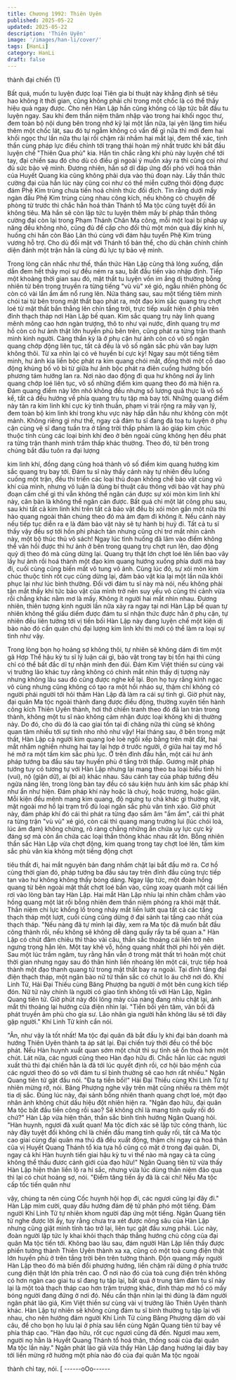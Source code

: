 ```yaml
---
title: Chương 1992: Thiên Uyên
published: 2025-05-22
updated: 2025-05-22
description: 'Thiên Uyên'
image: '/images/han-li/cover/'
tags: [HanLi]
category: HanLi
draft: false
---
```


thành đại chiến (1)

Bất quá, muốn tu luyện được loại Tiên gia bí thuật này khẳng định
sẽ tiêu hao không ít thời gian, cũng không phải chỉ trong một chốc
là có thể thấy hiệu quả ngay được. Cho nên Hàn Lập hắn cũng
không có lập tức bắt đầu tu luyện ngay.
Sau khi đem thần niệm thâm nhập vào trong hai khối ngọc thư,
đem toàn bộ nội dung bên trong nhớ kỹ lại một lần nữa, lại yên
lặng tìm hiểu thêm một chốc lát, sau đó tự ngẫm không có vấn đề
gì nữa thì mới đem hai khối ngọc thư lần nữa thu lại rồi chậm rãi
nhắm hai mắt lại, đem thể xác, tinh thần cùng pháp lực điều chỉnh
tới trạng thái hoàn mỹ nhất trước khi bắt đầu luyện chế "Thiên
Qua phù" kia.
Hắn tin chắc rằng khi phù này luyện chế tới tay, đại chiến sau đó
cho dù có điều gì ngoài ý muốn xảy ra thì cũng coi như đủ sức
bảo vệ mình. Đương nhiên, hắn sở dĩ đáp ứng đối phó với hoá
thân của Huyết Quang kia cũng không phải dựa vào thủ đoạn
này.
Lấy thần thức cường đại của hắn lúc này cũng coi như có thể
miễn cưỡng thôi động được đám Phệ Kim trùng chưa tiến hoá
chính thức đối địch. Tin rằng dưới mấy ngàn đầu Phệ Kim trùng
cùng nhau công kích, nếu không có chuyện đề phòng từ trước thì
chắc hẳn hoá thân Thánh tổ Ma tộc cũng tuyệt đối ăn không tiêu.
Mà hắn sẽ còn lập tức tu luyện thêm mấy bí pháp thần thông
cường đại còn lại trong Phạm Thánh Chân Ma công, mỗi một loại
bí pháp uy năng đều không nhỏ, cũng đủ để cấp cho đối thủ một
món quà đầy kinh hỉ, huống chi hắn còn Báo Lân thú cùng với
đám hậu tuyển Phệ Kim trùng vương hỗ trợ. Cho dù đối mặt với
Thánh tổ bản thể, cho dù chân chính chính diện đánh một trận
hẳn là cũng đủ lực tự bảo vệ mình.

Trong lòng cân nhắc như thế, thần thức Hàn Lập cũng thả lỏng
xuống, dần dần đem hết thảy mọi sự đều ném ra sau, bắt đầu tiến
vào nhập định.
Tiếp một khoảng thời gian sau đó, mật thất tu luyện vốn im ắng dị
thường bỗng nhiên từ bên trong truyền ra từng tiếng "vù vù" xé
gió, ngẫu nhiên phòng ốc còn có vài lần ầm ầm nổ rung lên. Nửa
tháng sau, sau một tiếng tiêm minh chói tai từ bên trong mật thất
bạo phát ra, một đạo kim sắc quang trụ chợt loé từ mật thất bắn
thẳng lên chín tầng trời, trực tiếp xuất hiện ở phía trên đỉnh thạch
tháp nơi Hàn Lập bế quan.
Kim sắc quang trụ này linh quang mênh mông cao hơn ngàn
trượng, thô to như vại nước, đỉnh quang trụ mơ hồ còn có hư ảnh
thật lớn huyền phù bên trên, cũng phát ra từng trận thanh minh
kinh người. Càng thần kỳ là ở phụ cận hư ảnh còn có vô số ngân
quang chớp động liên tục, tất cả đều là vô số ngân sắc phù văn
bay lượn không thôi.
Từ xa nhìn lại có vẻ huyền bí cực kỳ!
Ngay sau một tiếng tiêm minh, hư ảnh kia liền bộc phát ra kim
quang chói mắt, đồng thời một cỗ dao động khủng bố vô bì từ
giữa hư ảnh bộc phát ra điên cuồng hướng bốn phương tám
hướng lan ra. Nơi nào dao động đi qua hư không nơi ấy linh
quang chớp loé liên tục, vô số những điểm kim quang theo đó mà
hiện ra.
Đám quang điểm này lớn nhỏ không đều nhưng số lượng quả
thực là vô số kể, tất cả đều hướng về phía quang trụ tụ tập mà
bay tới. Những quang điểm này tản ra kim linh khí cực kỳ tinh
thuần, phạm vi trải rộng ra mấy vạn lý, đem toàn bộ kim linh khí
trong khu vực này hấp dẫn hầu như không còn một mảnh.
Không riêng gì như thế, ngay cả đám tu sĩ đang đả toạ tu luyện ở
phụ cận cùng vệ sĩ đang tuần tra ở tầng trời thấp phàm là áo giáp
kim chúc thuộc tính cùng các loại binh khí đeo ở bên ngoài cũng
không hẹn đều phát ra từng trận thanh minh trầm thấp khác
thường. Theo đó, từ bên trong chúng bắt đầu tuôn ra đại lượng

kim linh khí, đồng dạng cũng hoá thành vô số điểm kim quang
hướng kim sắc quang trụ bay tới.
Đám tu sĩ này thấy cảnh này tự nhiên đều luống cuống một trận,
đều thi triển các loại thủ đoạn khống chế bảo vật cùng vũ khí của
mình, nhưng vô luận là dùng bí thuật câu thông với bảo vật hay
phù đoạn cấm chế gì thì vẫn không thể ngăn cản được sự xói
mòn kim linh khí này, căn bản là không thể ngăn cản được.
Bất quá chỉ một lát công phu sau, sau khi tất cả kim linh khí trên
tất cả bảo vật đều bị xói mòn gần một nửa thì hào quang ngoài
thân chúng theo đó mà ảm đạm đi không ít. Nếu cảnh này nếu
tiếp tục diễn ra e là đám bảo vật này sẽ tự hành bị huỷ đi.
Tất cả tu sĩ thấy vậy đều sợ tới hồn phi phách tán nhưng cũng chỉ
trơ mắt nhìn cảnh này, một bộ thúc thủ vô sách!
Ngay lúc tình huống đã lâm vào điểm không thể vãn hồi được thì
hư ảnh ở bên trong quang trụ chợt run lên, dao động quỷ dị theo
đó mà cũng dừng lại. Quang trụ thật lớn chợt loé lên liền bao vây
lấy hư ảnh rồi hoá thành một đạo kim quang hướng xuống phía
dưới mà bay đi, cuối cùng cũng biến mất vô tung vô ảnh.
Cùng lúc đó, sự xói mòn kim chúc thuộc tính rốt cục cũng dừng
lại, đám bảo vật kia lại một lần nữa khôi phục lại như lúc bình
thường.
Đối với đám tu sĩ này mà nói, nếu không phải tận mắt thấy khí tức
bảo vật của mình trở nên suy yếu vô cùng thì cảnh vừa rồi chẳng
khác nằm mơ là mấy.
Không ít người hai mắt nhìn nhau.
Đương nhiên, thiên tượng kinh người lần nữa xảy ra ngay tại nơi
Hàn Lập bế quan tự nhiên không thể giấu diếm được đám tu sĩ
nhận thức được hẳn ở phụ cận, tự nhiên đều liên tưởng tới vị tiền
bối Hàn Lập này đang luyện chế một kiện dị bảo nào đó cần quán
chú đại lượng kim linh khí thì mới có thể làm ra loại sự tình như
vậy.

Trong lòng bọn họ hoảng sợ không thôi, tự nhiên sẽ không dám đi
tìm một gã Hợp Thể hậu kỳ tu sĩ lý luận cái gì, bảo vật trong tay bị
tổn hại thì cũng chỉ có thể bất đắc dĩ tự nhận mình đen đủi.
Đám Kim Việt thiền sư cùng vài vị trưởng lão khác tuy rằng không
có chính mắt nhìn thấy dị tượng này nhưng không lâu sau đó
cũng được nghe kể lại. Bọn họ tuy rằng kinh ngạc vô cùng nhưng
cũng không có tạo ra một hồi nháo sự, thậm chí không có người
phái người tới hỏi thăm Hàn Lập đã làm ra cái sự tình gì.
Giờ phút này, đại quân Ma tộc ngoài thành đang được điều động,
thường xuyên tiến hành công kích Thiên Uyên thành, hơi thở
chiến tranh theo đó đã lan tràn trong thành, không một tu sĩ nào
không cảm nhận được loại không khi dị thường này. Do đó, cho
dù đó là cao giai tồn tại đi chăng nữa thì cũng sẽ không quan tâm
nhiều tới sự tình nho nhỏ như vậy!
Hai tháng sau, ở bên trong mật thất, Hàn Lập cả người kim quang
loè loè ngồi xếp bằng trên mặt đất, hai mắt nhắm nghiền nhưng
hai tay lại hợp ở trước người, ở giữa hai tay mơ hồ hé mở ra một
tấm kim sắc phù lục.
Ở trên đỉnh đầu hắn, một cái hư ảnh pháp tướng ba đầu sáu tay
huyền phù ở tầng trời thấp. Gương mặt pháp tướng tuy có tương
tự với Hàn Lập nhưng lại mang theo ba loại biểu tình hỉ (vui), nộ
(giận dữ), ai (bi ai) khác nhau. Sáu cánh tay của pháp tướng đều
ngửa nâng lên, trong lòng bàn tay đều có sáu kiện hưu ảnh kim
sắc pháp khí như ẩn như hiện.
Đám pháp khí này hoặc là chuỳ, hoặc trượng, hoặc giản. Mỗi kiện
đều mênh mang kim quang, độ ngưng tụ chả khác gì thường vật,
mặt ngoài mơ hồ lại trạm trổ đủ loại ngân sắc phù văn tinh xảo.
Giờ phút này, đám pháp khí đó cái thì phát ra từng đạo sấm âm
"ầm ầm", cái thì phát ra từng trận "vù vù" xé gió, còn cái thì quang
mang trướng lui (lúc chói loà, lúc ảm đạm) không chừng, rõ ràng
chẳng những ẩn chứa uy lực cực kỳ đáng sợ mà còn ẩn chứa các
loại thần thông khác nhau rất lớn.
Bỗng nhiên thần sắc Hàn Lập vừa chợt động, kim quang trong tay
chợt loé lên, tấm kim sắc phù văn kia không một tiếng động chợt

tiêu thất đi, hai mắt nguyên bản đang nhắm chặt lại bắt đầu mở
ra. Cơ hồ cùng thời gian đó, pháp tướng ba đầu sáu tay trên đỉnh
đầu cũng trực tiếp tan vào hư không không thấy bóng dáng.
Ngay lập tức, một đoàn hồng quang từ bên ngoài mật thất chợt
loé bắn vào, cũng xoay quanh một cái liền rơi vào lòng bàn tay
Hàn Lập.
Hai mắt Hàn Lập nhíu lại nhìn chằm chằm vào hồng quang một
lát rồi bỗng nhiên đem thần niệm phóng ra khỏi mật thất. Thần
niệm chi lực khổng lồ trong nháy mắt liền lướt qua tất cả các tầng
thạch tháp một lượt, cuối cùng cũng dừng ở đại sảnh tại tầng cao
nhất của thạch tháp.
"Nếu nàng đã tự mình lại đây, xem ra Ma tộc đã muốn bắt đầu
công thành rồi, nếu không sẽ không dễ dàng quấy rầy ta bế quan
a."
Hàn Lập có chút đăm chiêu thì thào vài câu, thần sắc thoáng cái
liền trở nên ngưng trọng hẳn lên.
Một tay khẽ vỗ, hồng quang nhất thời phi hôi yên diệt.
Sau một lúc trầm ngâm, tuy rằng hắn vẫn ở trong mật thất trì
hoãn một chút thời gian nhưng ngay sau đó thân hình liền nhoáng
lên một cái, trực tiếp hoá thành một đạo thanh quang từ trong mật
thất bay ra ngoài.
Tại đỉnh tầng đại điện thạch tháp, một ngân bào nữ tử thần sắc có
chút lo âu chờ nơi đó. Khí Linh Tử, Hải Đại Thiếu cùng Băng
Phượng ba người ở một bên cung kích tiếp đón.
Nữ tử này chính là người có giao tình không tồi với Hàn Lập,
Ngân Quang tiên tử. Giờ phút này đôi lông mày của nàng đang
nhíu chặt lại, ánh mắt thi thoảng lại hướng cửa điện nhìn lại.
"Tiền bối yên tâm, vãn bối đã phát truyền âm phù cho gia sư. Lão
nhân gia người hẳn không lâu sẽ tới đây gặp người."
Khí Linh Tử kính cẩn nói.

"Ân, như vậy là tốt nhất! Ma tộc đại quân đã bắt đầu ly khi đại bản
doanh mà hướng Thiên Uyên thành ta áp sát lại. Đại chiến tuỳ
thời đều có thể bộc phát. Nếu Hàn huynh xuất quan sớm một chút
thì sự tình sẽ ổn thoả hơn một chút. Lát nữa, các ngươi cũng theo
Hàn đạo hữu đi. Chắc hẳn lúc các ngươi xuất thủ thì đại chiến
hẳn là đã tới lúc quyết định rồi, cơ hội bảo mệnh của các ngươi
theo đó so với đám tu sĩ bình thường sẽ cao hơn rất nhiều."
Ngân Quang tiên tử gật đầu nói.
"Đa tạ tiền bối!"
Hải Đại Thiếu cùng Khí Linh Tử tự nhiên mừng rỡ, nói.
Băng Phượng nghe vậy trên mặt cũng nhiều ra thêm một tia dị
sắc.
Đúng lúc này, đại sảnh bỗng nhiên thanh quang chợt loé, một đạo
nhân ảnh không chút dấu hiệu đột nhiên hiện ra.
"Ngân đạo hữu, đại quân Ma tộc bắt đầu tiến công rồi sao? Sẽ
không chỉ là mang tính quấy rối đó chứ?"
Hàn Lập vừa hiện thân, thần sắc bình tĩnh hướng Ngân Quang
hỏi.
"Hàn huynh, ngươi đã xuất quan! Ma tộc đích xác sẽ lập tức công
thành, lúc này đây tuyệt đối không chỉ là chiến đấu mang tính
quấy rối, tất cả Ma tộc cao giai cùng đại quân ma thú đã đều xuất
động, thậm chí ngay cả hoá thân của vị Huyết Quang Thánh tổ
kia tựa hồ cũng có mặt ở trong đại quân. Di, ngay cả khi Hàn
huynh tiến giai hậu kỳ tu vi thế nào mà ngay cả ta cũng không thể
thấu đươc cảnh giới của đạo hữu!"
Ngân Quang tiên tử vừa thấy Hàn Lập hiện thân liền lộ ra hỉ sắc,
nhưng vừa lúc dùng thần niệm đảo qua thì lại có chút hoảng sợ,
nói.
"Điểm tăng tiến ấy đã là cái chi! Nếu Ma tộc cấp tốc tiến quân như

vậy, chúng ta nên cùng Cốc huynh hội họp đi, các ngươi cũng lại
đây đi."
Hàn Lập mỉm cười, quay đầu hướng đám đệ tử phân phó một
tiếng.
Đám người Khí Linh Tử tự nhiên khom người đáp ứng một tiếng.
Ngân Quang tiên tử nghe được lời ấy, tuy rằng chưa tra xét được
nông sâu của Hàn Lập nhưng cũng giật mình tỉnh táo trở lại, liên
tục gật đầu xưng phải.
Lúc này, đoàn người lập tức ly khai khỏi thạch tháp thẳng hướng
chủ công của đại quân Ma tộc tiến tới. Không bao lâu sau, đám
người Hàn Lập liền thấy được phiến tường thành Thiên Uyên
thành xa xa, cũng có một toà cung điện thật lớn huyền phù ở trên
tầng trời bên trên tường thành.
Độn quang mấy người Hàn Lập theo đó mà biến đổi phương
hướng, liền chậm rãi dừng ở phía trước cung điện thật lớn phía
trên cao.
Ở nơi nào đó của toà cung điện trên không có hơn ngàn cao giai
tu sĩ đang tụ tập lại, bất quá ở trung tâm đám tu sĩ này lại là một
toà thạch tháp cao hơn trăm trượng khác, đỉnh tháp mơ hồ có
mấy bóng người đang đứng ở nơi đó. Nếu cẩn thận nhìn lại thì
đúng là đám người ngân phát lão giả, Kim Việt thiền sư cùng vài
vị trưởng lão Thiên Uyên thành khác.
Hàn Lập tự nhiên sẽ không cùng đám tu sĩ bình thường tụ tập lại
với nhau, cho nên hướng đám người Khí Linh Tử cùng Băng
Phượng dặm dò vài câu, để cho bọn họ lưu lại ở phía sau liền
cùng Ngân Quang tiên tử bay về phía tháp cao.
"Hàn đạo hữu, rốt cục ngươi cũng đã đến. Ngươi mau xem, người
nọ hẳn là Huyết Quang Thánh tổ hoá thân, thống soái của đại
quân Ma tộc lần này."
Ngân phát lảo giả vừa thấy Hàn Lập đang hướng lại đây bay tới
liền mừng rỡ hướng một phía nào đó của đại quân Ma tộc ngoài

thành chỉ tay, nói.
[
------oOo------
